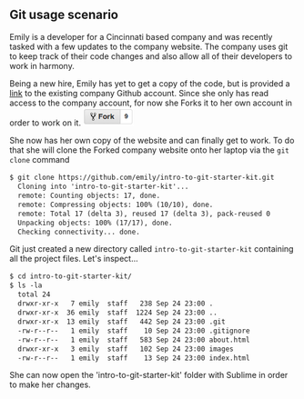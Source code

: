 ## Git usage scenario

Emily is a developer for a Cincinnati based company and was recently tasked with a few updates to the company website.
The company uses git to keep track of their code changes and also allow all of their developers to work in harmony.

Being a new hire, Emily has yet to get a copy of the code, but is provided a [link](https://github.com/tcmacdonald/intro-to-git-starter-kit.git) to the existing company Github account. Since she only has read access to the company account, for now she Forks it to her own account in order to work on it. ![Fork Repo](images/fork.png "Fork repo")

She now has her own copy of the website and can finally get to work. To do that she will clone the Forked company website onto her laptop via the `git clone` command

    $ git clone https://github.com/emily/intro-to-git-starter-kit.git
      Cloning into 'intro-to-git-starter-kit'...
      remote: Counting objects: 17, done.
      remote: Compressing objects: 100% (10/10), done.
      remote: Total 17 (delta 3), reused 17 (delta 3), pack-reused 0
      Unpacking objects: 100% (17/17), done.
      Checking connectivity... done.

Git just created a new directory called `intro-to-git-starter-kit` containing all the project files. Let's inspect...

    $ cd intro-to-git-starter-kit/
    $ ls -la
      total 24
      drwxr-xr-x   7 emily  staff   238 Sep 24 23:00 .
      drwxr-xr-x  36 emily  staff  1224 Sep 24 23:00 ..
      drwxr-xr-x  13 emily  staff   442 Sep 24 23:00 .git
      -rw-r--r--   1 emily  staff    10 Sep 24 23:00 .gitignore
      -rw-r--r--   1 emily  staff   583 Sep 24 23:00 about.html
      drwxr-xr-x   3 emily  staff   102 Sep 24 23:00 images
      -rw-r--r--   1 emily  staff    13 Sep 24 23:00 index.html

She can now open the 'intro-to-git-starter-kit' folder with Sublime in order to make her changes.
